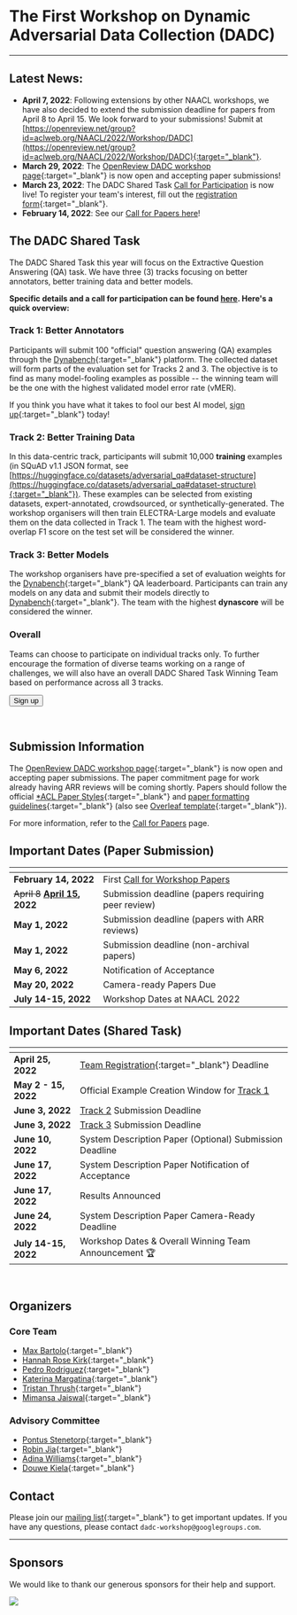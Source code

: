 # The First Workshop on Dynamic Adversarial Data Collection (DADC)
-----------------------------------------------------------------------------

## Latest News: 
* **April 7, 2022**: Following extensions by other NAACL workshops, we have also decided to extend the submission deadline for papers from April 8 to April 15. We look forward to your submissions! Submit at [https://openreview.net/group?id=aclweb.org/NAACL/2022/Workshop/DADC](https://openreview.net/group?id=aclweb.org/NAACL/2022/Workshop/DADC){:target="_blank"}. 
* **March 29, 2022**: The [OpenReview DADC workshop page](https://openreview.net/group?id=aclweb.org/NAACL/2022/Workshop/DADC){:target="_blank"} is now open and accepting paper submissions!
* **March 23, 2022**: The DADC Shared Task [Call for Participation](/shared-task.html) is now live! To register your team's interest, fill out the [registration form](https://docs.google.com/forms/d/e/1FAIpQLSfKXEFdkgkvxzZfvtT7EXhmzHjpzTYldca76Fd4P8APfvyGBA/viewform){:target="_blank"}.
* **February 14, 2022**: See our [Call for Papers here](/call-for-papers.html)!

## The DADC Shared Task
The DADC Shared Task this year will focus on the Extractive Question Answering (QA) task. We have three (3) tracks focusing on better annotators, better training data and better models.

**Specific details and a call for participation can be found [here](/shared-task.html). Here's a quick overview:** 

### Track 1: Better Annotators
Participants will submit 100 "official" question answering (QA) examples through the [Dynabench](https://dynabench.org/tasks/qa){:target="_blank"} platform. The collected dataset will form parts of the evaluation set for Tracks 2 and 3. The objective is to find as many model-fooling examples as possible -- the winning team will be the one with the highest validated model error rate (vMER).

If you think you have what it takes to fool our best AI model, [sign up](https://docs.google.com/forms/d/e/1FAIpQLSfKXEFdkgkvxzZfvtT7EXhmzHjpzTYldca76Fd4P8APfvyGBA/viewform){:target="_blank"} today!

### Track 2: Better Training Data
In this data-centric track, participants will submit 10,000 **training** examples (in SQuAD v1.1 JSON format, see [https://huggingface.co/datasets/adversarial_qa#dataset-structure](https://huggingface.co/datasets/adversarial_qa#dataset-structure){:target="_blank"}). These examples can be selected from existing datasets, expert-annotated, crowdsourced, or synthetically-generated. The workshop organisers will then train ELECTRA-Large models and evaluate them on the data collected in Track 1. The team with the highest word-overlap F1 score on the test set will be considered the winner.    

### Track 3: Better Models
The workshop organisers have pre-specified a set of evaluation weights for the [Dynabench](https://dynabench.org/tasks/qa){:target="_blank"} QA leaderboard. Participants can train any models on any data and submit their models directly to [Dynabench](https://dynabench.org/tasks/qa){:target="_blank"}. The team with the highest **dynascore** will be considered the winner.

### Overall
Teams can choose to participate on individual tracks only. To further encourage the formation of diverse teams working on a range of challenges, we will also have an overall DADC Shared Task Winning Team based on performance across all 3 tracks.

<form action="https://docs.google.com/forms/d/e/1FAIpQLSfKXEFdkgkvxzZfvtT7EXhmzHjpzTYldca76Fd4P8APfvyGBA/viewform" method="get" target="_blank"><button class="btn btn-success" type="submit">Sign up</button></form>
<br />

## Submission Information

The [OpenReview DADC workshop page](https://openreview.net/group?id=aclweb.org/NAACL/2022/Workshop/DADC){:target="_blank"} is now open and accepting paper submissions. 
The paper commitment page for work already having ARR reviews will be coming shortly.
Papers should follow the official [*ACL Paper Styles](https://github.com/acl-org/acl-style-files){:target="_blank"} and [paper formatting guidelines](https://acl-org.github.io/ACLPUB/formatting.html#paper-format){:target="_blank"} (also see [Overleaf template](https://www.overleaf.com/read/crtcwgxzjskr){:target="_blank"}).

For more information, refer to the [Call for Papers](/call-for-papers.html) page.
<br />

## Important Dates (Paper Submission)

| <!-- -->                                           | <!-- -->                                               |
|:---------------------------------------------------|:-------------------------------------------------------|
| **February 14, 2022**                              | First [Call for Workshop Papers](call-for-papers.html) |
| <del>April 8</del> **<ins>April 15</ins>, 2022**   | Submission deadline (papers requiring peer review)     |
| **May 1, 2022**                                    | Submission deadline (papers with ARR reviews)          |
| **May 1, 2022**                                    | Submission deadline (non-archival papers)              |
| **May 6, 2022**                                    | Notification of Acceptance                             |
| **May 20, 2022**                                   | Camera-ready Papers Due                                |
| **July 14-15, 2022**                               | Workshop Dates at NAACL 2022                           |

## Important Dates (Shared Task)

| <!-- -->              | <!-- -->                                               |
|:----------------------|:-------------------------------------------------------|
| **April 25, 2022**    | [Team Registration](https://docs.google.com/forms/d/e/1FAIpQLSfKXEFdkgkvxzZfvtT7EXhmzHjpzTYldca76Fd4P8APfvyGBA/viewform){:target="_blank"} Deadline |
| **May 2 - 15, 2022**  | Official Example Creation Window for [Track 1](/shared-task.html#track-1-better-annotators)     |
| **June 3, 2022**       | [Track 2](/shared-task.html#track-2-better-training-data) Submission Deadline          |
| **June 3, 2022**       | [Track 3](/shared-task.html#track-3-better-models) Submission Deadline          |
| **June 10, 2022**       | System Description Paper (Optional) Submission Deadline          |
| **June 17, 2022**       | System Description Paper Notification of Acceptance          |
| **June 17, 2022**       | Results Announced          |
| **June 24, 2022**       | System Description Paper Camera-Ready Deadline          |
| **July 14-15, 2022**  | Workshop Dates & Overall Winning Team Announcement 🏆   |

<br />


## Organizers


### Core Team

* [Max Bartolo](http://bartolo.ai/){:target="_blank"}
* [Hannah Rose Kirk](https://www.hannahrosekirk.com/){:target="_blank"}
* [Pedro Rodriguez](https://www.pedro.ai){:target="_blank"}
* [Katerina Margatina](https://katerinamargatina.github.io/){:target="_blank"}
* [Tristan Thrush](http://www.tristanthrush.com/){:target="_blank"}
* [Mimansa Jaiswal](https://mimansajaiswal.github.io/){:target="_blank"}

### Advisory Committee

* [Pontus Stenetorp](https://pontus.stenetorp.se/){:target="_blank"}
* [Robin Jia](https://robinjia.github.io/){:target="_blank"}
* [Adina Williams](https://wp.nyu.edu/adinawilliams/){:target="_blank"}
* [Douwe Kiela](https://douwekiela.github.io/){:target="_blank"}

[//]: # (### Program Committee)

[//]: # ()
[//]: # (* Shi Feng)

[//]: # (* Paul Röttger)

[//]: # (* Chen Zhao)

[//]: # (* Maharshi Gor)

[//]: # (* Johnny Wei)

[//]: # (* Maximilian Mozes)

[//]: # (* Joe Barrow)

[//]: # (* Yixin Nie)

[//]: # (* Candace Ross)

[//]: # (* Mohit Bansal)

[//]: # (* Bertram Vidgen)

[//]: # (* Scott Hale)

[//]: # (* Zeerak Talat)

[//]: # (* Amanpreet Singh)

[//]: # (* Atticus Geiger)

[//]: # (* Christopher Potts)

[//]: # (* Ethan Perez)

[//]: # (* Scott Yih)

[//]: # (* Sebastian Riedel)

[//]: # (* Eric Wallace)

[//]: # (* Joao Sedoc)

[//]: # (* John P. Lalor)

[//]: # (* Phu Mon Htut)

## Contact

Please join our [mailing list](https://groups.google.com/u/0/g/dadc-workshop){:target="_blank"} to get important updates. If you have any questions, please contact `dadc-workshop@googlegroups.com`.

<hr />

## Sponsors
We would like to thank our generous sponsors for their help and support.

<a href="https://ai.facebook.com/" target="_blank"><img src="https://scontent.fltn2-1.fna.fbcdn.net/v/t39.2365-6/261808793_1082281822528512_588598751091579214_n.png?_nc_cat=101&ccb=1-5&_nc_sid=ad8a9d&_nc_ohc=wG6IMCvqiEoAX-1Sj_f&_nc_ht=scontent.fltn2-1.fna&oh=00_AT_bRvgTsH7lPKKjr7X5lhX1aa3WhZANho6ykI2-BUj-qA&oe=6250AF6D" /></a>